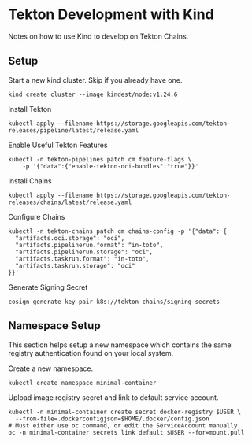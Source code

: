 # Tekton Development with Kind

Notes on how to use Kind to develop on Tekton Chains.

## Setup

Start a new kind cluster. Skip if you already have one.

```
kind create cluster --image kindest/node:v1.24.6
```

Install Tekton

```
kubectl apply --filename https://storage.googleapis.com/tekton-releases/pipeline/latest/release.yaml
```

Enable Useful Tekton Features
```
kubectl -n tekton-pipelines patch cm feature-flags \
    -p '{"data":{"enable-tekton-oci-bundles":"true"}}'
```

Install Chains

```
kubectl apply --filename https://storage.googleapis.com/tekton-releases/chains/latest/release.yaml
```

Configure Chains

```
kubectl -n tekton-chains patch cm chains-config -p '{"data": {
  "artifacts.oci.storage": "oci",
  "artifacts.pipelinerun.format": "in-toto",
  "artifacts.pipelinerun.storage": "oci",
  "artifacts.taskrun.format": "in-toto",
  "artifacts.taskrun.storage": "oci"
}}'
```

Generate Signing Secret
```
cosign generate-key-pair k8s://tekton-chains/signing-secrets
```

## Namespace Setup

This section helps setup a new namespace which contains the same registry authentication
found on your local system.

Create a new namespace.

```
kubectl create namespace minimal-container
```

Upload image registry secret and link to default service account.

```
kubectl -n minimal-container create secret docker-registry $USER \
  --from-file=.dockerconfigjson=$HOME/.docker/config.json
# Must either use oc command, or edit the ServiceAccount manually.
oc -n minimal-container secrets link default $USER --for=mount,pull
```
